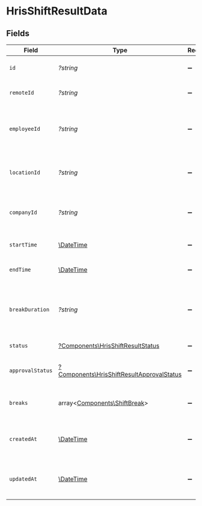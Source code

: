 # HrisShiftResultData


## Fields

| Field                                                                                                 | Type                                                                                                  | Required                                                                                              | Description                                                                                           | Example                                                                                               |
| ----------------------------------------------------------------------------------------------------- | ----------------------------------------------------------------------------------------------------- | ----------------------------------------------------------------------------------------------------- | ----------------------------------------------------------------------------------------------------- | ----------------------------------------------------------------------------------------------------- |
| `id`                                                                                                  | *?string*                                                                                             | :heavy_minus_sign:                                                                                    | Unique identifier                                                                                     | 8187e5da-dc77-475e-9949-af0f1fa4e4e3                                                                  |
| `remoteId`                                                                                            | *?string*                                                                                             | :heavy_minus_sign:                                                                                    | Provider's unique identifier                                                                          | 8187e5da-dc77-475e-9949-af0f1fa4e4e3                                                                  |
| `employeeId`                                                                                          | *?string*                                                                                             | :heavy_minus_sign:                                                                                    | The employee ID associated with this shift                                                            | emp_123456789                                                                                         |
| `locationId`                                                                                          | *?string*                                                                                             | :heavy_minus_sign:                                                                                    | The location ID where this shift takes place                                                          | loc_123456789                                                                                         |
| `companyId`                                                                                           | *?string*                                                                                             | :heavy_minus_sign:                                                                                    | The company ID associated with this shift                                                             | comp_123456789                                                                                        |
| `startTime`                                                                                           | [\DateTime](https://www.php.net/manual/en/class.datetime.php)                                         | :heavy_minus_sign:                                                                                    | The start time of the shift                                                                           | 2024-03-20T09:00:00Z                                                                                  |
| `endTime`                                                                                             | [\DateTime](https://www.php.net/manual/en/class.datetime.php)                                         | :heavy_minus_sign:                                                                                    | The end time of the shift                                                                             | 2024-03-20T17:00:00Z                                                                                  |
| `breakDuration`                                                                                       | *?string*                                                                                             | :heavy_minus_sign:                                                                                    | The total break duration for this shift in ISO 8601 duration format                                   | PT1H30M                                                                                               |
| `status`                                                                                              | [?Components\HrisShiftResultStatus](../../Models/Components/HrisShiftResultStatus.md)                 | :heavy_minus_sign:                                                                                    | The status of the shift                                                                               |                                                                                                       |
| `approvalStatus`                                                                                      | [?Components\HrisShiftResultApprovalStatus](../../Models/Components/HrisShiftResultApprovalStatus.md) | :heavy_minus_sign:                                                                                    | The approval status of the shift                                                                      |                                                                                                       |
| `breaks`                                                                                              | array<[Components\ShiftBreak](../../Models/Components/ShiftBreak.md)>                                 | :heavy_minus_sign:                                                                                    | The breaks taken during this shift                                                                    |                                                                                                       |
| `createdAt`                                                                                           | [\DateTime](https://www.php.net/manual/en/class.datetime.php)                                         | :heavy_minus_sign:                                                                                    | The date and time the shift was created                                                               | 2024-03-20T08:00:00Z                                                                                  |
| `updatedAt`                                                                                           | [\DateTime](https://www.php.net/manual/en/class.datetime.php)                                         | :heavy_minus_sign:                                                                                    | The date and time the shift was last updated                                                          | 2024-03-20T08:00:00Z                                                                                  |